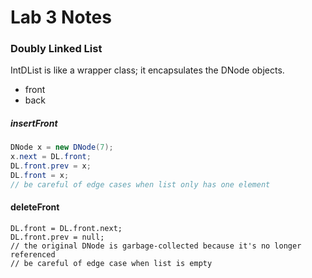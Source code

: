 # Lab 3 Notes

### Doubly Linked List

IntDList is like a wrapper class; it encapsulates the DNode objects.
- front
- back

##### insertFront
```java
DNode x = new DNode(7);
x.next = DL.front;
DL.front.prev = x;
DL.front = x;
// be careful of edge cases when list only has one element
```

#### deleteFront
```
DL.front = DL.front.next;
DL.front.prev = null;
// the original DNode is garbage-collected because it's no longer referenced
// be careful of edge case when list is empty
```
